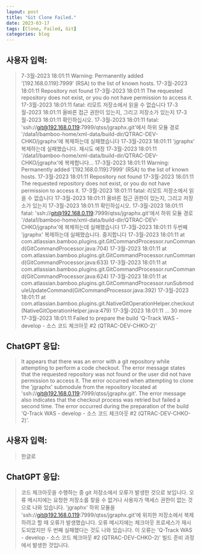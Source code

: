 ```yaml
---
layout: post
title: "Git Clone Failed."
date: 2023-03-17
tags: [Clone, Failed, Git]
categories: blog
---
```


## 사용자 입력:
> 7-3월-2023 18:01:11	Warning: Permanently added '[192.168.0.119]:7999' (RSA) to the list of known hosts.
17-3월-2023 18:01:11	Repository not found
17-3월-2023 18:01:11	The requested repository does not exist, or you do not have permission to access it.
17-3월-2023 18:01:11	fatal: 리모트 저장소에서 읽을 수 없습니다
17-3월-2023 18:01:11	올바른 접근 권한이 있는지, 그리고 저장소가 있는지
17-3월-2023 18:01:11	확인하십시오.
17-3월-2023 18:01:11	fatal: 'ssh://git@192.168.0.119:7999/qtss/jgraphx.git'에서 하위 모듈 경로 '/data1/bamboo-home/xml-data/build-dir/QTRAC-DEV-CHKO/jgraphx'에 복제하는데 실패했습니다
17-3월-2023 18:01:11	'jgraphx' 복제하는데 실패했습니다. 재시도 예정
17-3월-2023 18:01:11	'/data1/bamboo-home/xml-data/build-dir/QTRAC-DEV-CHKO/jgraphx'에 복제합니다...
17-3월-2023 18:01:11	Warning: Permanently added '[192.168.0.119]:7999' (RSA) to the list of known hosts.
17-3월-2023 18:01:11	Repository not found
17-3월-2023 18:01:11	The requested repository does not exist, or you do not have permission to access it.
17-3월-2023 18:01:11	fatal: 리모트 저장소에서 읽을 수 없습니다
17-3월-2023 18:01:11	올바른 접근 권한이 있는지, 그리고 저장소가 있는지
17-3월-2023 18:01:11	확인하십시오.
17-3월-2023 18:01:11	fatal: 'ssh://git@192.168.0.119:7999/qtss/jgraphx.git'에서 하위 모듈 경로 '/data1/bamboo-home/xml-data/build-dir/QTRAC-DEV-CHKO/jgraphx'에 복제하는데 실패했습니다
17-3월-2023 18:01:11	두번째 'jgraphx' 복제하는데 실패했습니다. 중지합니다
17-3월-2023 18:01:11	        at com.atlassian.bamboo.plugins.git.GitCommandProcessor.runCommand(GitCommandProcessor.java:704)
17-3월-2023 18:01:11	        at com.atlassian.bamboo.plugins.git.GitCommandProcessor.runCommand(GitCommandProcessor.java:633)
17-3월-2023 18:01:11	        at com.atlassian.bamboo.plugins.git.GitCommandProcessor.runCommand(GitCommandProcessor.java:624)
17-3월-2023 18:01:11	        at com.atlassian.bamboo.plugins.git.GitCommandProcessor.runSubmoduleUpdateCommand(GitCommandProcessor.java:392)
17-3월-2023 18:01:11	        at com.atlassian.bamboo.plugins.git.NativeGitOperationHelper.checkout(NativeGitOperationHelper.java:479)
17-3월-2023 18:01:11	        ... 30 more
17-3월-2023 18:01:11	Failed to prepare the build 'Q-Track WAS - develop - 소스 코드 체크아웃 #2 (QTRAC-DEV-CHKO-2)'

## ChatGPT 응답:
> It appears that there was an error with a git repository while attempting to perform a code checkout. The error message states that the requested repository was not found or the user did not have permission to access it. The error occurred when attempting to clone the 'jgraphx' submodule from the repository located at 'ssh://git@192.168.0.119:7999/qtss/jgraphx.git'. The error message also indicates that the checkout process was retried but failed a second time. The error occurred during the preparation of the build 'Q-Track WAS - develop - 소스 코드 체크아웃 #2 (QTRAC-DEV-CHKO-2)'.

## 사용자 입력:
> 한글로

## ChatGPT 응답:
> 코드 체크아웃을 수행하는 중 git 저장소에서 오류가 발생한 것으로 보입니다. 오류 메시지에는 요청한 저장소를 찾을 수 없거나 사용자가 액세스 권한이 없는 것으로 나와 있습니다. 'jgraphx' 하위 모듈을 'ssh://git@192.168.0.119:7999/qtss/jgraphx.git'에 위치한 저장소에서 복제하려고 할 때 오류가 발생했습니다. 오류 메시지에는 체크아웃 프로세스가 재시도되었지만 두 번째 실패했다는 것도 나와 있습니다. 이 오류는 'Q-Track WAS - develop - 소스 코드 체크아웃 #2 (QTRAC-DEV-CHKO-2)' 빌드 준비 과정에서 발생한 것입니다.

